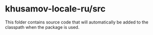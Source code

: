 # khusamov-locale-ru/src

This folder contains source code that will automatically be added to the classpath when
the package is used.
